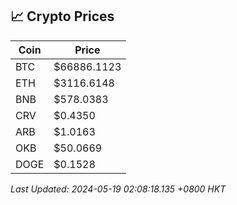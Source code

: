 ## 📈 Crypto Prices

| Coin | Price |
| ---- | ----- |
| BTC | $66886.1123 |
| ETH | $3116.6148 |
| BNB | $578.0383 |
| CRV | $0.4350 |
| ARB | $1.0163 |
| OKB | $50.0669 |
| DOGE | $0.1528 |

_Last Updated: 2024-05-19 02:08:18.135 +0800 HKT_